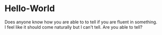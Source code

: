 # Hello-World

Does anyone know how you are able to to tell if you are fluent in something.
I feel like it should come naturally but I can't tell.
Are you able to tell?
